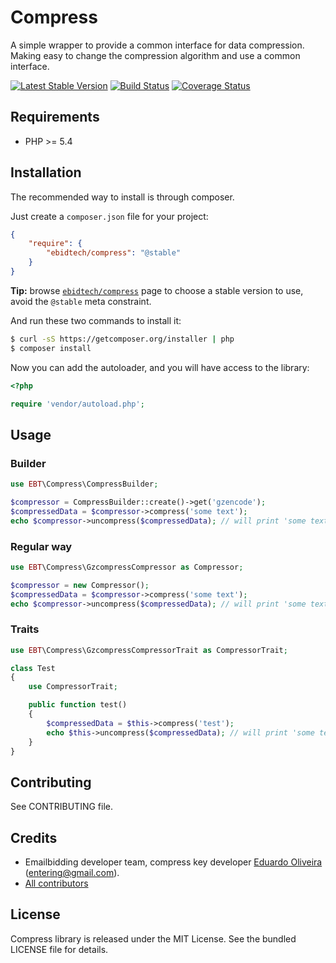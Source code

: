 # Compress #

A simple wrapper to provide a common interface for data compression. Making easy to change the compression algorithm and use a common interface.

[![Latest Stable Version](https://poser.pugx.org/ebidtech/compress/v/stable.png)](https://packagist.org/packages/ebidtech/compress)
 [![Build Status](https://travis-ci.org/ebidtech/compress.png?branch=v0.2)](https://travis-ci.org/ebidtech/compress) [![Coverage Status](https://coveralls.io/repos/ebidtech/compress/badge.png?branch=master)](https://coveralls.io/r/ebidtech/compress?branch=master)

## Requirements ##

* PHP >= 5.4

## Installation ##

The recommended way to install is through composer.

Just create a `composer.json` file for your project:

``` json
{
    "require": {
        "ebidtech/compress": "@stable"
    }
}
```

**Tip:** browse [`ebidtech/compress`](https://packagist.org/packages/ebidtech/compress) page to choose a stable version to use, avoid the `@stable` meta constraint.

And run these two commands to install it:

```bash
$ curl -sS https://getcomposer.org/installer | php
$ composer install
```

Now you can add the autoloader, and you will have access to the library:

```php
<?php

require 'vendor/autoload.php';
```

## Usage ##

### Builder ###

```php
use EBT\Compress\CompressBuilder;

$compressor = CompressBuilder::create()->get('gzencode');
$compressedData = $compressor->compress('some text');
echo $compressor->uncompress($compressedData); // will print 'some text'
```

### Regular way ###

```php
use EBT\Compress\GzcompressCompressor as Compressor;

$compressor = new Compressor();
$compressedData = $compressor->compress('some text');
echo $compressor->uncompress($compressedData); // will print 'some text'
```

### Traits ###

```php
use EBT\Compress\GzcompressCompressorTrait as CompressorTrait;

class Test
{
    use CompressorTrait;

    public function test()
    {
        $compressedData = $this->compress('test');
        echo $this->uncompress($compressedData); // will print 'some text'
    }
}
```

## Contributing ##

See CONTRIBUTING file.

## Credits ##

* Emailbidding developer team, compress key developer [Eduardo Oliveira](https://github.com/entering) (entering@gmail.com).
* [All contributors](https://github.com/ebidtech/compress/contributors)

## License ##

Compress library is released under the MIT License. See the bundled LICENSE file for details.


